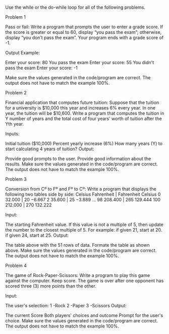 Use the while or the do-while loop for all of the following problems.

Problem 1

Pass or fail: Write a program that prompts the user to enter a grade score. If the score is greater or equal to 60, display “you pass the exam”; otherwise, display “you don’t pass the exam”. Your program ends with a grade score of -1.

Output Example:

Enter your score: 80
You pass the exam
Enter your score: 55
You didn't pass the exam
Enter your score: -1

Make sure the values generated in the code/program are correct.  The output does not have to match the example 100%.

Problem 2

Financial application that computes future tuition: Suppose that the tuition for a university is $10,000 this year and increases 6% every year. In one year, the tuition will be $10,600. Write a program that computes the tuition in Y number of years and the total cost of four years’ worth of tuition after the Yth year.

Inputs:

Initial tuition ($10,000)
Percent yearly increase (6%)
How many years (Y) to start calculating 4 years of tuition?
Output:

Provide good prompts to the user.
Provide good information about the results.
Make sure the values generated in the code/program are correct.  The output does not have to match the example 100%.

Problem 3

Conversion from Cº to Fº and Fº to Cº: Write a program that displays the following
two tables side by side:
Celsius Fahrenheit | Fahrenheit Celsius
0           32.000 | 20          −6.667
2           35.600 | 25          −3.889
...
98         208.400 | 265        129.444
100        212.000 | 270        132.222

Input:

The starting Fahrenheit value.
If this value is not a multiple of 5, then update the number to the closest multiple of 5.  For example: if given 21, start at 20.  if given 24, start at 25.
Output:

The table above with the 51 rows of data.
Formate the table as shown above.
Make sure the values generated in the code/program are correct.  The output does not have to match the example 100%.

Problem 4

The game of Rock-Paper-Scissors:  Write a program to play this game against the computer.  Keep score. The game is over after one opponent has scored three (3) more points than the other.

Input:

The user's selection:
1 -Rock
2 -Paper
3 -Scissors
Output:

The current Score
Both players' choices and outcome
Prompt for the user's choice.
Make sure the values generated in the code/program are correct.  The output does not have to match the example 100%.